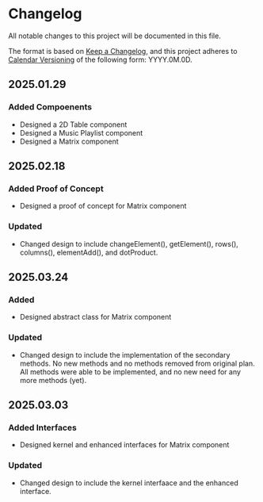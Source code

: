 # Changelog

All notable changes to this project will be documented in this file.

The format is based on [Keep a Changelog](https://keepachangelog.com/en/1.1.0/),
and this project adheres to [Calendar Versioning](https://calver.org/) of
the following form: YYYY.0M.0D.

## 2025.01.29

### Added Compoenents

- Designed a 2D Table component
- Designed a Music Playlist component
- Designed a Matrix component

## 2025.02.18

### Added Proof of Concept

- Designed a proof of concept for Matrix component

### Updated

- Changed design to include changeElement(), getElement(), rows(), columns(), elementAdd(), and dotProduct.

## 2025.03.24

### Added

- Designed abstract class for Matrix component

### Updated

- Changed design to include the implementation of the secondary methods. No new methods and no methods removed from original plan. All methods were able to be implemented, and no new need for any more methods (yet).

## 2025.03.03

### Added Interfaces

- Designed kernel and enhanced interfaces for Matrix component

### Updated

- Changed design to include the kernel interfaace and the enhanced interface.

